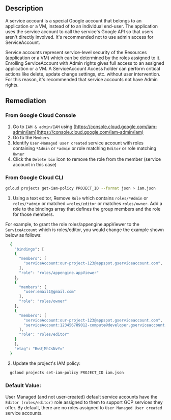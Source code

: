## Description

A service account is a special Google account that belongs to an application or a VM, instead of to an individual end-user. The application uses the service account to call the service's Google API so that users aren't directly involved. It's recommended not to use admin access
for ServiceAccount.

Service accounts represent service-level security of the Resources (application or a VM) which can be determined by the roles assigned to it. Enrolling ServiceAccount with Admin rights gives full access to an assigned application or a VM. A ServiceAccount Access holder can perform critical actions like delete, update change settings, etc. without user intervention. For this reason, it's recommended that service accounts not have Admin
rights.

## Remediation

### From Google Cloud Console

1. Go to `IAM & admin/IAM` using [https://console.cloud.google.com/iam-admin/iam](https://console.cloud.google.com/iam-admin/iam)
2. Go to the `Members`
3. Identify `User-Managed user created` service account with roles containing `*Admin` or `*admin` or role matching `Editor` or role matching `Owner`
4. Click the `Delete bin` icon to remove the role from the member (service account in this case)

### From Google Cloud CLI

  ```bash
  gcloud projects get-iam-policy PROJECT_ID --format json > iam.json
  ```

  1. Using a text editor, Remove `Role` which contains `roles/*Admin` or `roles/*admin` or matched `=roles/editor` or matches `roles/owner`. Add a role to the bindings array that defines the group members and the role for those members.

For example, to grant the role roles/appengine.appViewer to the `ServiceAccount` which is roles/editor, you would change the example shown below as follows:

```bash
  {
    "bindings": [
    {
      "members": [
        "serviceAccount:our-project-123@appspot.gserviceaccount.com",
      ],
      "role": "roles/appengine.appViewer"
    },
    {
      "members": [
        "user:email1@gmail.com"
      ],
      "role": "roles/owner"
    },
    {
      "members": [
        "serviceAccount:our-project-123@appspot.gserviceaccount.com",
        "serviceAccount:123456789012-compute@developer.gserviceaccount.com"
      ],
      "role": "roles/editor"
    }
    ],
    "etag": "BwUjMhCsNvY="
  }
```

  2. Update the project's IAM policy:

  ```bash
    gcloud projects set-iam-policy PROJECT_ID iam.json
  ```

### Default Value:

User Managed (and not user-created) default service accounts have the `Editor (roles/editor)` role assigned to them to support GCP services they offer.
By default, there are no roles assigned to `User Managed User created` service accounts.
